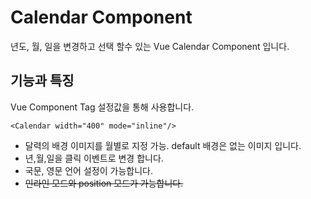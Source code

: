 # Calendar Component

년도, 월, 일을 변경하고 선택 할수 있는 Vue Calendar Component 입니다.

## 기능과 특징

Vue Component Tag 설정값을 통해 사용합니다.
```vue
<Calendar width="400" mode="inline"/>
```
- 달력의 배경 이미지를 월별로 지정 가능.
default 배경은 없는 이미지 입니다.
- 년,월,일을 클릭 이벤트로 변경 합니다.
- 국문, 영문 언어 설정이 가능합니다. 
- <s>인라인 모드와 position 모드가 가능합니다.</s>

